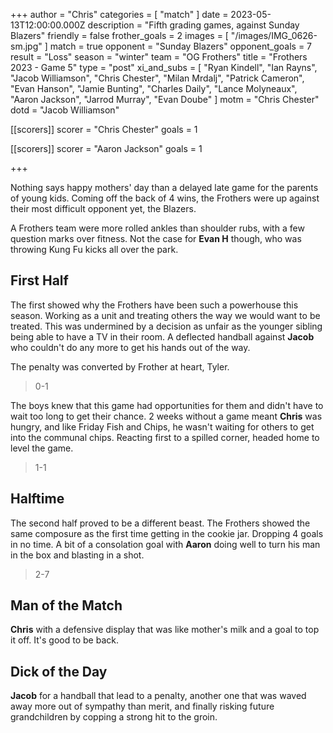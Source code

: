 +++
author = "Chris"
categories = [ "match" ]
date = 2023-05-13T12:00:00.000Z
description = "Fifth grading games, against Sunday Blazers"
friendly = false
frother_goals = 2
images = [ "/images/IMG_0626-sm.jpg" ]
match = true
opponent = "Sunday Blazers"
opponent_goals = 7
result = "Loss"
season = "winter"
team = "OG Frothers"
title = "Frothers 2023 - Game 5"
type = "post"
xi_and_subs = [
  "Ryan Kindell",
  "Ian Rayns",
  "Jacob Williamson",
  "Chris Chester",
  "Milan Mrdalj",
  "Patrick Cameron",
  "Evan Hanson",
  "Jamie Bunting",
  "Charles Daily",
  "Lance Molyneaux",
  "Aaron Jackson",
  "Jarrod Murray",
  "Evan Doube"
]
motm = "Chris Chester"
dotd = "Jacob Williamson"

[[scorers]]
scorer = "Chris Chester"
goals = 1

[[scorers]]
scorer = "Aaron Jackson"
goals = 1

+++

Nothing says happy mothers' day than a delayed late game for the parents of young kids. Coming off the back of 4 wins, the Frothers were up against their most difficult opponent yet, the Blazers.

A Frothers team were more rolled ankles than shoulder rubs, with a few question marks over fitness. Not the case for **Evan H** though, who was throwing Kung Fu kicks all over the park.

## First Half

The first showed why the Frothers have been such a powerhouse this season. Working as a unit and treating others the way we would want to be treated. This was undermined by a decision as unfair as the younger sibling being able to have a TV in their room. A deflected handball against **Jacob** who couldn't do any more to get his hands out of the way.

The penalty was converted by Frother at heart, Tyler.

> 0-1

The boys knew that this game had opportunities for them and didn't have to wait too long to get their chance. 2 weeks without a game meant **Chris** was hungry, and like Friday Fish and Chips, he wasn't waiting for others to get into the communal chips. Reacting first to a spilled corner, headed home to level the game.

> 1-1

## Halftime

The second half proved to be a different beast. The Frothers showed the same composure as the first time getting in the cookie jar. Dropping 4 goals in no time.
A bit of a consolation goal with **Aaron** doing well to turn his man in the box and blasting in a shot.

> 2-7

## Man of the Match

**Chris** with a defensive display that was like mother's milk and a goal to top it off. It's good to be back.

## Dick of the Day

**Jacob** for a handball that lead to a penalty, another one that was waved away more out of sympathy than merit, and finally risking future grandchildren by copping a strong hit to the groin.
